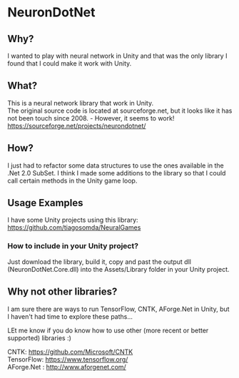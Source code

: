 # NeuronDotNet

## Why?
I wanted to play with neural network in Unity and that was the only library I found that I could make it work with Unity.

## What?
This is a neural network library that work in Unity.  
The original source code is located at sourceforge.net, but it looks like it has not been touch since 2008. - However, it seems to work!
https://sourceforge.net/projects/neurondotnet/

## How?
I just had to refactor some data structures to use the ones available in the .Net 2.0 SubSet.
I think I made some additions to the library so that I could call certain methods in the Unity game loop.

## Usage Examples
I have some Unity projects using this library:  
https://github.com/tiagosomda/NeuralGames

### How to include in your Unity project?
Just download the library, build it, copy and past the output dll (NeuronDotNet.Core.dll) into the Assets/Library folder in your Unity project.

## Why not other libraries?
I am sure there are ways to run TensorFlow, CNTK, AForge.Net in Unity, but I haven't had time to explore these paths...  

LEt me know if you do know how to use other (more recent or better supported) libraries :)  

CNTK: https://github.com/Microsoft/CNTK   
TensorFlow: https://www.tensorflow.org/  
AForge.Net : http://www.aforgenet.com/  
